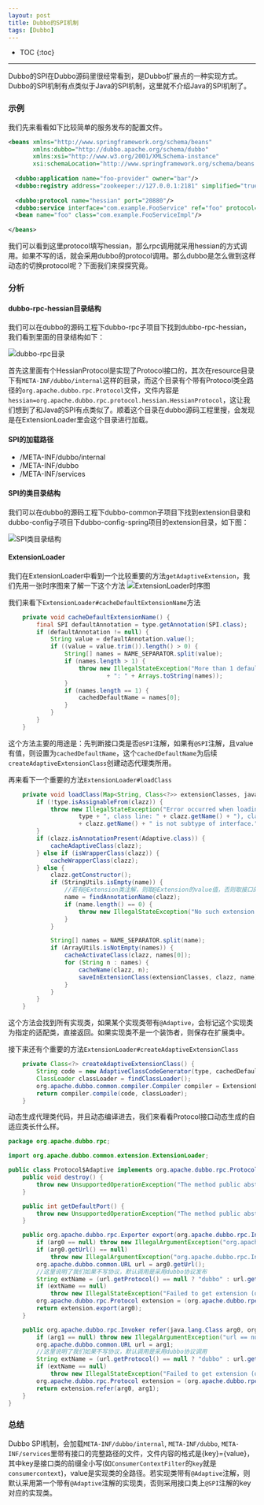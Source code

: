 ```yaml
---
layout: post
title: Dubbo的SPI机制
tags: [Dubbo]
---
```



* TOC
{:toc}
---

Dubbo的SPI在Dubbo源码里很经常看到，是Dubbo扩展点的一种实现方式。Dubbo的SPI机制有点类似于Java的SPI机制，这里就不介绍Java的SPI机制了。

### 示例

我们先来看看如下比较简单的服务发布的配置文件。

```xml
<beans xmlns="http://www.springframework.org/schema/beans"
       xmlns:dubbo="http://dubbo.apache.org/schema/dubbo"
       xmlns:xsi="http://www.w3.org/2001/XMLSchema-instance"
       xsi:schemaLocation="http://www.springframework.org/schema/beans http://www.springframework.org/schema/beans/spring-beans-4.3.xsd http://dubbo.apache.org/schema/dubbo http://dubbo.apache.org/schema/dubbo/dubbo.xsd">
  
  <dubbo:application name="foo-provider" owner="bar"/>
  <dubbo:registry address="zookeeper://127.0.0.1:2181" simplified="true"/>
  
  <dubbo:protocol name="hessian" port="20880"/>
  <dubbo:service interface="com.example.FooService" ref="foo" protocol="hessian" />
  <bean name="foo" class="com.example.FooServiceImpl"/>
  
</beans>
```

我们可以看到这里protocol填写hessian，那么rpc调用就采用hessian的方式调用。如果不写的话，就会采用dubbo的protocol调用。那么dubbo是怎么做到这样动态的切换protocol呢？下面我们来探探究竟。



### 分析

#### dubbo-rpc-hessian目录结构

我们可以在dubbo的源码工程下dubbo-rpc子项目下找到dubbo-rpc-hessian，我们看到里面的目录结构如下：

![dubbo-rpc目录]({{site.baseurl}}/images/dubbo-rpc.png)

首先这里面有个HessianProtocol是实现了Protocol接口的，其次在resource目录下有`META-INF/dubbo/internal`这样的目录，而这个目录有个带有Protocol类全路径的`org.apache.dubbo.rpc.Protocol`文件，文件内容是`hessian=org.apache.dubbo.rpc.protocol.hessian.HessianProtocol`，这让我们想到了和Java的SPI有点类似了。顺着这个目录在dubbo源码工程里搜，会发现是在ExtensionLoader里会这个目录进行加载。

#### SPI的加载路径

* /META-INF/dubbo/internal
* /META-INF/dubbo
* /META-INF/services

#### SPI的类目录结构

我们可以在dubbo的源码工程下dubbo-common子项目下找到extension目录和dubbo-config子项目下dubbo-config-spring项目的extension目录，如下图：

![SPI类目录结构]({{site.baseurl}}/images/SPI类目录结构.png)

#### ExtensionLoader

我们在ExtensionLoader中看到一个比较重要的方法`getAdaptiveExtension`，我们先用一张时序图来了解一下这个方法
![ExtensionLoader时序图]({{site.baseurl}}/images/ExtensionLoader时序图.png)

我们来看下`ExtensionLoader#cacheDefaultExtensionName`方法

```java
    private void cacheDefaultExtensionName() {
        final SPI defaultAnnotation = type.getAnnotation(SPI.class);
        if (defaultAnnotation != null) {
            String value = defaultAnnotation.value();
            if ((value = value.trim()).length() > 0) {
                String[] names = NAME_SEPARATOR.split(value);
                if (names.length > 1) {
                    throw new IllegalStateException("More than 1 default extension name on extension " + type.getName()
                            + ": " + Arrays.toString(names));
                }
                if (names.length == 1) {
                    cachedDefaultName = names[0];
                }
            }
        }
    }
```

这个方法主要的用途是：先判断接口类是否`@SPI`注解，如果有`@SPI`注解，且value有值，则设置为`cachedDefaultName`，这个`cachedDefaultName`为后续`createAdaptiveExtensionClass`创建动态代理类所用。

再来看下一个重要的方法`ExtensionLoader#loadClass`

```java
    private void loadClass(Map<String, Class<?>> extensionClasses, java.net.URL resourceURL, Class<?> clazz, String name) throws NoSuchMethodException {
        if (!type.isAssignableFrom(clazz)) {
            throw new IllegalStateException("Error occurred when loading extension class (interface: " +
                    type + ", class line: " + clazz.getName() + "), class "
                    + clazz.getName() + " is not subtype of interface.");
        }
        if (clazz.isAnnotationPresent(Adaptive.class)) {
            cacheAdaptiveClass(clazz);
        } else if (isWrapperClass(clazz)) {
            cacheWrapperClass(clazz);
        } else {
            clazz.getConstructor();
            if (StringUtils.isEmpty(name)) {
                //若有@Extension类注解，则取@Extension的value值，否则取接口的前缀的小写（如HessianProtocol就是hessian）。
                name = findAnnotationName(clazz);
                if (name.length() == 0) {
                    throw new IllegalStateException("No such extension name for the class " + clazz.getName() + " in the config " + resourceURL);
                }
            }

            String[] names = NAME_SEPARATOR.split(name);
            if (ArrayUtils.isNotEmpty(names)) {
                cacheActivateClass(clazz, names[0]);
                for (String n : names) {
                    cacheName(clazz, n);
                    saveInExtensionClass(extensionClasses, clazz, name);
                }
            }
        }
    }
```

这个方法会找到所有实现类，如果某个实现类带有`@Adaptive`，会标记这个实现类为指定的适配类，直接返回。如果实现类不是一个装饰者，则保存在扩展类中。

接下来还有个重要的方法`ExtensionLoader#createAdaptiveExtensionClass`

```java
    private Class<?> createAdaptiveExtensionClass() {
        String code = new AdaptiveClassCodeGenerator(type, cachedDefaultName).generate();
        ClassLoader classLoader = findClassLoader();
        org.apache.dubbo.common.compiler.Compiler compiler = ExtensionLoader.getExtensionLoader(org.apache.dubbo.common.compiler.Compiler.class).getAdaptiveExtension();
        return compiler.compile(code, classLoader);
    }
```

动态生成代理类代码，并且动态编译进去，我们来看看Protocol接口动态生成的自适应类长什么样。

```java
package org.apache.dubbo.rpc;

import org.apache.dubbo.common.extension.ExtensionLoader;

public class Protocol$Adaptive implements org.apache.dubbo.rpc.Protocol {
    public void destroy() {
        throw new UnsupportedOperationException("The method public abstract void org.apache.dubbo.rpc.Protocol.destroy() of interface org.apache.dubbo.rpc.Protocol is not adaptive method!");
    }

    public int getDefaultPort() {
        throw new UnsupportedOperationException("The method public abstract int org.apache.dubbo.rpc.Protocol.getDefaultPort() of interface org.apache.dubbo.rpc.Protocol is not adaptive method!");
    }

    public org.apache.dubbo.rpc.Exporter export(org.apache.dubbo.rpc.Invoker arg0) throws org.apache.dubbo.rpc.RpcException {
        if (arg0 == null) throw new IllegalArgumentException("org.apache.dubbo.rpc.Invoker argument == null");
        if (arg0.getUrl() == null)
            throw new IllegalArgumentException("org.apache.dubbo.rpc.Invoker argument getUrl() == null");
        org.apache.dubbo.common.URL url = arg0.getUrl();
      	//这里说明了我们如果不写协议，默认调用是采用dubbo协议发布
        String extName = (url.getProtocol() == null ? "dubbo" : url.getProtocol());
        if (extName == null)
            throw new IllegalStateException("Failed to get extension (org.apache.dubbo.rpc.Protocol) name from url (" + url.toString() + ") use keys([protocol])");
        org.apache.dubbo.rpc.Protocol extension = (org.apache.dubbo.rpc.Protocol) ExtensionLoader.getExtensionLoader(org.apache.dubbo.rpc.Protocol.class).getExtension(extName);
        return extension.export(arg0);
    }

    public org.apache.dubbo.rpc.Invoker refer(java.lang.Class arg0, org.apache.dubbo.common.URL arg1) throws org.apache.dubbo.rpc.RpcException {
        if (arg1 == null) throw new IllegalArgumentException("url == null");
        org.apache.dubbo.common.URL url = arg1;
       	//这里说明了我们如果不写协议，默认调用是采用dubbo协议调用
        String extName = (url.getProtocol() == null ? "dubbo" : url.getProtocol());
        if (extName == null)
            throw new IllegalStateException("Failed to get extension (org.apache.dubbo.rpc.Protocol) name from url (" + url.toString() + ") use keys([protocol])");
        org.apache.dubbo.rpc.Protocol extension = (org.apache.dubbo.rpc.Protocol) ExtensionLoader.getExtensionLoader(org.apache.dubbo.rpc.Protocol.class).getExtension(extName);
        return extension.refer(arg0, arg1);
    }
}
```

### 总结

Dubbo SPI机制，会加载`META-INF/dubbo/internal`, `META-INF/dubbo`, `META-INF/services`里带有接口的完整路径的文件，文件内容的格式是{key}={value}，其中key是接口类的前缀全小写(如`ConsumerContextFilter`的`key`就是`consumercontext`)，value是实现类的全路径。若实现类带有`@Adaptive`注解，则默认采用第一个带有`@Adaptive`注解的实现类，否则采用接口类上`@SPI`注解的key对应的实现类。

